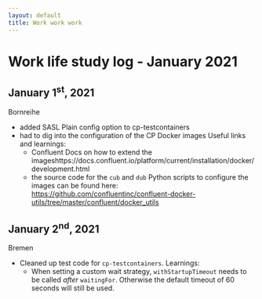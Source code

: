 ```yaml
---
layout: default
title: Work work work
---
```


# Work life study log - January 2021

## January 1<sup>st</sup>, 2021
Bornreihe
- added SASL Plain config option to cp-testcontainers
- had to dig into the configuration of the CP Docker images
  Useful links and learnings:
  - Confluent Docs on how to extend the imageshttps://docs.confluent.io/platform/current/installation/docker/development.html
  - the source code for the `cub` and `dub` Python scripts to configure the images can be found here: https://github.com/confluentinc/confluent-docker-utils/tree/master/confluent/docker_utils

## January 2<sup>nd</sup>, 2021
Bremen
- Cleaned up test code for `cp-testcontainers`.
  Learnings:
  - When setting a custom wait strategy, `withStartupTimeout` needs to be called *after* `waitingFor`.
    Otherwise the default timeout of 60 seconds will still be used.

